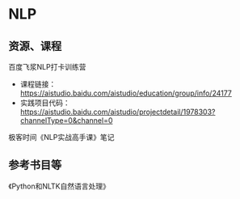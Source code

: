 # NLP





## 资源、课程

百度飞浆NLP打卡训练营

- 课程链接：https://aistudio.baidu.com/aistudio/education/group/info/24177
- 实践项目代码：https://aistudio.baidu.com/aistudio/projectdetail/1978303?channelType=0&channel=0

极客时间《NLP实战高手课》笔记

## 参考书目等

《Python和NLTK自然语言处理》

